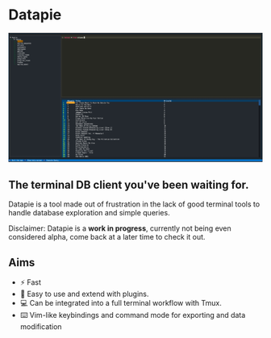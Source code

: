 # Datapie
![Screenshot](./screenshot.png)

## The terminal DB client you've been waiting for.

Datapie is a tool made out of frustration in the lack of good terminal tools to handle database exploration and simple queries.

Disclaimer:
    Datapie is a **work in progress**, currently not being even considered alpha, come back at a later time to check it out.

## Aims

- ⚡️ Fast 
- 🔧 Easy to use and extend with plugins.
- 💻 Can be integrated into a full terminal workflow with Tmux.
- ⌨️  Vim-like keybindings and command mode for exporting and data modification
